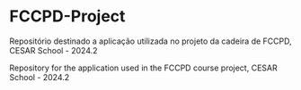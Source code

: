 # FCCPD-Project
Repositório destinado a aplicação utilizada no projeto da cadeira de FCCPD, CESAR School - 2024.2

Repository for the application used in the FCCPD course project, CESAR School - 2024.2
